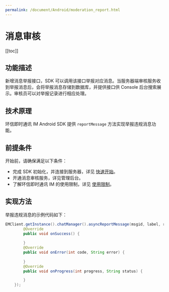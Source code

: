 ```yaml
---
permalink: /document/Android/moderation_report.html
---
```


# 消息审核

[[toc]]

## 功能描述

新增消息举报接口，SDK 可以调用该接口举报对应消息。当服务器端审核服务收到举报消息后，会将举报消息存储到数据库，并提供接口供 Console 后台搜索展示。审核员可以对举报记录进行相应处理。

## 技术原理

环信即时通讯 IM Android SDK 提供 `reportMessage` 方法实现举报违规消息功能。

## 前提条件

开始前，请确保满足以下条件：

- 完成 SDK 初始化，并连接到服务器，详见 [快速开始](https://docs-im.easemob.com/ccim/android/quickstart)。
- 开通消息审核服务，详见管理后台。
- 了解环信即时通讯 IM 的使用限制，详见 [使用限制](https://docs-im.easemob.com/ccim/limitation)。

## 实现方法

举报违规消息的示例代码如下：

```java
EMClient.getInstance().chatManager().asyncReportMessage(msgid, label, reason, new EMCallBack() {
        @Override
        public void onSuccess() {
            
        }
        @Override
        public void onError(int code, String error) {
                    
        }
        @Override
        public void onProgress(int progress, String status) {

        }
    });
```